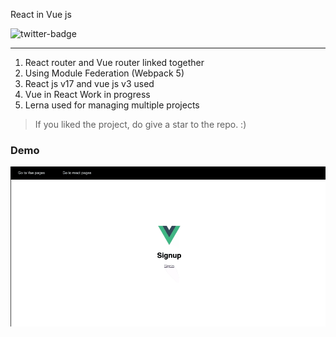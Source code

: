 React in Vue js

![twitter-badge](https://img.shields.io/twitter/follow/amit_chambial?style=social)

----

1. React router and Vue router linked together
2. Using Module Federation (Webpack 5)
3. React js v17 and vue js v3 used
4. Vue in React Work in progress
5. Lerna used for managing multiple projects

> If you liked the project, do give a star to the repo. :)

### Demo
![demo](https://raw.githubusercontent.com/devaman/react-in-vue-webpack/master/modulefederation.gif)
